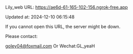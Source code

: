 Lily_web URL: https://ae6d-61-165-102-156.ngrok-free.app

Updated at: 2024-12-10 06:15:48

If you cannot open this URL, the server might be down.

Please contact: 

goley04@foxmail.com Or Wechat:GL_yeaH